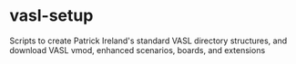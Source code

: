 # vasl-setup
Scripts to create Patrick Ireland's standard VASL directory structures, and download VASL vmod, enhanced scenarios, boards, and extensions
